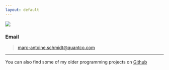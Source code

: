 ```yaml
---
layout: default
---
```


<img src="{{ site.baseurl }}/images/schmidt-2.jpg" class="right no-mobile" />

### Email

> [marc-antoine.schmidt@quantco.com](mailto:marc-antoine.schmidt@quantco.com)

---

You can also find some of my older programming projects on [Github](https://github.com/ma-schmidt)
